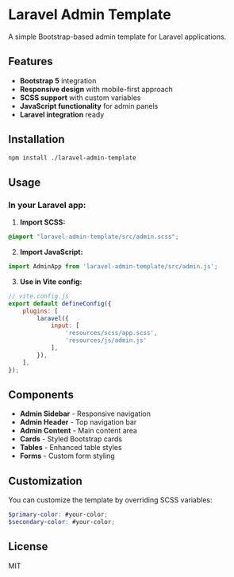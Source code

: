 # Laravel Admin Template

A simple Bootstrap-based admin template for Laravel applications.

## Features

- **Bootstrap 5** integration
- **Responsive design** with mobile-first approach
- **SCSS support** with custom variables
- **JavaScript functionality** for admin panels
- **Laravel integration** ready

## Installation

```bash
npm install ./laravel-admin-template
```

## Usage

### In your Laravel app:

1. **Import SCSS:**
```scss
@import "laravel-admin-template/src/admin.scss";
```

2. **Import JavaScript:**
```javascript
import AdminApp from 'laravel-admin-template/src/admin.js';
```

3. **Use in Vite config:**
```javascript
// vite.config.js
export default defineConfig({
    plugins: [
        laravel({
            input: [
                'resources/scss/app.scss',
                'resources/js/admin.js'
            ],
        }),
    ],
});
```

## Components

- **Admin Sidebar** - Responsive navigation
- **Admin Header** - Top navigation bar
- **Admin Content** - Main content area
- **Cards** - Styled Bootstrap cards
- **Tables** - Enhanced table styles
- **Forms** - Custom form styling

## Customization

You can customize the template by overriding SCSS variables:

```scss
$primary-color: #your-color;
$secondary-color: #your-color;
```

## License

MIT 